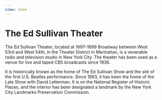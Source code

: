 ```yaml
---
view: none
---
```


# The Ed Sullivan Theater

The Ed Sullivan Theater, located at 1697–1699 Broadway between West 53rd and West 54th, in the Theater District in Manhattan, is a venerable radio and television studio in New York City. The theater has been used as a venue for live and taped CBS broadcasts since 1936.

It is historically known as the home of The Ed Sullivan Show and the site of the first U.S. Beatles performance. Since 1993, it has been the home of the Late Show with David Letterman. It is on the National Register of Historic Places, and the interior has been designated a landmark by the New York City Landmarks Preservation Commission.
